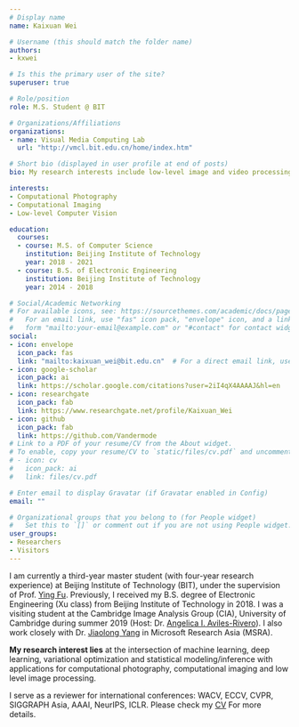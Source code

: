 ```yaml
---
# Display name
name: Kaixuan Wei

# Username (this should match the folder name)
authors:
- kxwei

# Is this the primary user of the site?
superuser: true

# Role/position
role: M.S. Student @ BIT

# Organizations/Affiliations
organizations:
- name: Visual Media Computing Lab
  url: "http://vmcl.bit.edu.cn/home/index.htm"

# Short bio (displayed in user profile at end of posts)
bio: My research interests include low-level image and video processing, computational photography and computational imaging

interests:
- Computational Photography
- Computational Imaging
- Low-level Computer Vision

education:
  courses:
  - course: M.S. of Computer Science
    institution: Beijing Institute of Technology
    year: 2018 - 2021
  - course: B.S. of Electronic Engineering
    institution: Beijing Institute of Technology
    year: 2014 - 2018

# Social/Academic Networking
# For available icons, see: https://sourcethemes.com/academic/docs/page-builder/#icons
#   For an email link, use "fas" icon pack, "envelope" icon, and a link in the
#   form "mailto:your-email@example.com" or "#contact" for contact widget.
social:
- icon: envelope
  icon_pack: fas
  link: "mailto:kaixuan_wei@bit.edu.cn"  # For a direct email link, use "mailto:test@example.org".
- icon: google-scholar
  icon_pack: ai
  link: https://scholar.google.com/citations?user=2iI4qX4AAAAJ&hl=en
- icon: researchgate
  icon_pack: fab
  link: https://www.researchgate.net/profile/Kaixuan_Wei
- icon: github
  icon_pack: fab
  link: https://github.com/Vandermode
# Link to a PDF of your resume/CV from the About widget.
# To enable, copy your resume/CV to `static/files/cv.pdf` and uncomment the lines below.
# - icon: cv
#   icon_pack: ai
#   link: files/cv.pdf

# Enter email to display Gravatar (if Gravatar enabled in Config)
email: ""

# Organizational groups that you belong to (for People widget)
#   Set this to `[]` or comment out if you are not using People widget.
user_groups:
- Researchers
- Visitors
---
```


I am currently a third-year master student (with four-year research experience) at Beijing Institute of Technology (BIT), under the supervision of Prof. [Ying Fu](https://ying-fu.github.io/). Previously, I received my B.S. degree of Electronic Engineering (Xu class) from Beijing Institute of Technology in 2018. I was a visiting student at the Cambridge Image Analysis Group (CIA), University of Cambridge during summer 2019 (Host: Dr. [Angelica I. Aviles-Rivero](https://angelicaiaviles.wordpress.com/)). I also work closely with Dr. [Jiaolong Yang](http://jlyang.org/) in Microsoft Research Asia (MSRA). 

**My research interest lies** at the intersection of machine learning, deep learning, variational optimization and statistical modeling/inference with applications for computational photography, computational imaging and low level image processing. 
<!-- **My current research** focuses on alleviating the difficulty of capturing a large amount of paired real data required by the learning-based neural network pipeline for low-level vision tasks.  -->

I serve as a reviewer for international conferences: WACV, ECCV, CVPR, SIGGRAPH Asia, AAAI, NeurIPS, ICLR.
Please check my [CV](/files/CV_kxwei.pdf) For more details.
<!-- and [Research Statement](/files/ps.pdf). -->